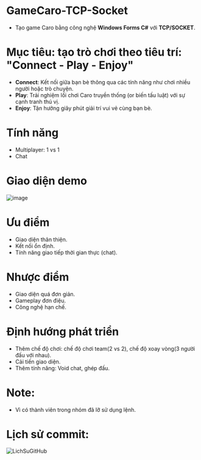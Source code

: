 # GameCaro-TCP-Socket
- Tạo game Caro bằng công nghệ **Windows Forms C#** với **TCP/SOCKET**.

# Mục tiêu: tạo trò chơi theo tiêu trí: "Connect - Play - Enjoy"
- **Connect**: Kết nối giữa bạn bè thông qua các tính năng như chơi nhiều người hoặc trò chuyện.
- **Play**: Trải nghiệm lối chơi Caro truyền thống (or biến tấu luật) với sự cạnh tranh thú vị.
- **Enjoy**: Tận hưởng giây phút giải trí vui vẻ cùng bạn bè.

# Tính năng
- Multiplayer: 1 vs 1
- Chat

# Giao diện demo
![image](https://github.com/user-attachments/assets/70c5ade9-5c80-4aa7-b38b-ef0107b7f8a3)


# Ưu điểm
- Giao diện thân thiện.
- Kết nối ổn định.
- Tính năng giao tiếp thời gian thực (chat).

# Nhược điểm
- Giao diện quá đơn giản.
- Gameplay đơn điệu.
- Công nghệ hạn chế.

# Định hướng phát triển
- Thêm chế độ chơi: chế độ chơi team(2 vs 2), chế độ xoay vòng(3 người đấu với nhau).
- Cải tiến giao diện.
- Thêm tính năng: Void chat, ghép đấu.

# Note: 
- Vì có thành viên trong nhóm đã lỡ sử dụng lệnh.

# Lịch sử commit:
![LichSuGitHub](https://github.com/user-attachments/assets/a1398cd9-5192-4148-b71a-c3adea3b8038)

